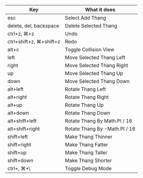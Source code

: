 |Key                         |What it does                       |
|----------------------------|-----------------------------------|
|esc                         |Select Add Thang                   |
|delete, del, backspace      |Delete Selected Thang              |
|ctrl+z, ⌘+z                 |Undo                               |
|ctrl+shift+z, ⌘+shift+z     |Redo                               |
|alt+c                       |Toggle Collision View              |
|left                        |Move Selected Thang Left           |
|right                       |Move Selected Thang Right          |
|up                          |Move Selected Thang Up             |
|down                        |Move Selected Thang Down           |
|alt+left                    |Rotate Thang Left                  |
|alt+right                   |Rotate Thang Right                 |
|alt+up                      |Rotate Thang Up                    |
|alt+down                    |Rotate Thang Down                  |
|alt+shift+left              |Rotate Thang By Math.PI / 16       |
|alt+shift+right             |Rotate Thang By -Math.PI / 16      |
|shift+left                  |Make Thang Thinner                 |
|shift+right                 |Make Thang Fatter                  |
|shift+up                    |Make Thang Taller                  |
|shift+down                  |Make Thang Shorter                 |
|ctrl+\, ⌘+\                 |Toggle Debug Mode                  |